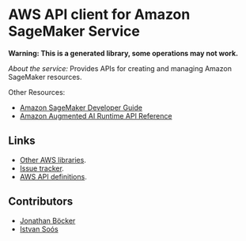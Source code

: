 # AWS API client for Amazon SageMaker Service

**Warning: This is a generated library, some operations may not work.**

*About the service:*
Provides APIs for creating and managing Amazon SageMaker resources.

Other Resources:

<ul>
<li>
<a
href="https://docs.aws.amazon.com/sagemaker/latest/dg/whatis.html#first-time-user">Amazon
SageMaker Developer Guide</a>
</li>
<li>
<a
href="https://docs.aws.amazon.com/augmented-ai/2019-11-07/APIReference/Welcome.html">Amazon
Augmented AI Runtime API Reference</a>
</li>
</ul>

## Links

- [Other AWS libraries](https://github.com/agilord/aws_client/tree/master/generated).
- [Issue tracker](https://github.com/agilord/aws_client/issues).
- [AWS API definitions](https://github.com/aws/aws-sdk-js/tree/master/apis).

## Contributors

- [Jonathan Böcker](https://github.com/Schwusch)
- [Istvan Soós](https://github.com/isoos)

